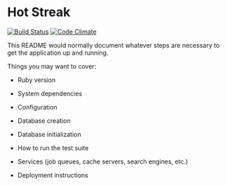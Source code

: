 # Hot Streak
[![Build Status](https://travis-ci.org/trayo/hot_streak_client.svg?branch=master)](https://travis-ci.org/trayo/hot_streak_client)
[![Code Climate](https://codeclimate.com/github/trayo/hot_streak_client/badges/gpa.svg)](https://codeclimate.com/github/trayo/hot_streak_client)

This README would normally document whatever steps are necessary to get the
application up and running.

Things you may want to cover:

* Ruby version

* System dependencies

* Configuration

* Database creation

* Database initialization

* How to run the test suite

* Services (job queues, cache servers, search engines, etc.)

* Deployment instructions
